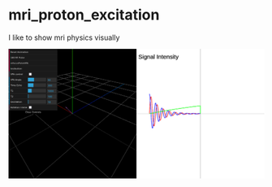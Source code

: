 # mri_proton_excitation
I like to show mri physics visually


![picture](https://github.com/sunjaeyoon/mri_proton_excitation/blob/main/resources/demo.png)
